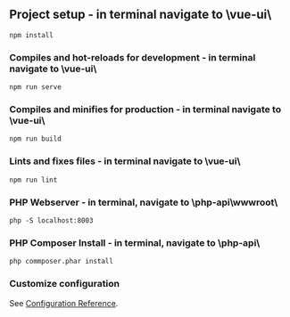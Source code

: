 
## Project setup - in terminal navigate to \vue-ui\
```
npm install
```

### Compiles and hot-reloads for development  - in terminal navigate to \vue-ui\
```
npm run serve
```

### Compiles and minifies for production  - in terminal navigate to \vue-ui\
```
npm run build
```

### Lints and fixes files - in terminal navigate to \vue-ui\
```
npm run lint
```

### PHP Webserver - in terminal, navigate to \php-api\wwwroot\
```
php -S localhost:8003
```

### PHP Composer Install - in terminal, navigate to \php-api\
```
php commposer.phar install
```

### Customize configuration
See [Configuration Reference](https://cli.vuejs.org/config/).
